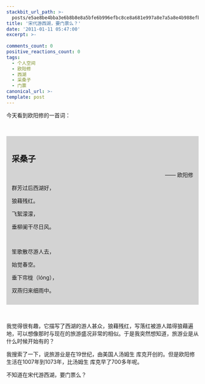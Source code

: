 ```yaml
---
stackbit_url_path: >-
  posts/e5ae8be4bba3e6b8b8e8a5bfe6b996efbc8ce8a681e997a8e7a5a8e4b988efbc9f
title: '宋代游西湖，要门票么？'
date: '2011-01-11 05:47:00'
excerpt: >-
  
comments_count: 0
positive_reactions_count: 0
tags: 
  - 个人空间
  - 欧阳修
  - 西湖
  - 采桑子
  - 门票
canonical_url: >-
template: post
---
```

<p>今天看到欧阳修的一首词：</p>  <p>&#160;</p>  <div style="padding-bottom: 1em; background-color: lightgray; padding-left: 1em; padding-right: 1em; padding-top: 1em">   <h2>采桑子</h2>    <p align="right">—— 欧阳修</p>    <p>群芳过后西湖好，</p>    <p>狼藉残红。</p>    <p>飞絮濛濛，</p>    <p>垂柳阑干尽日风。</p>    <p>&#160;</p>    <p>笙歌散尽游人去，</p>    <p>始觉春空。</p>    <p>垂下帘栊（lóng），</p>    <p>双燕归来细雨中。</p> </div>  <p>&#160;</p>  <p>我觉得很有趣，它描写了西湖的游人甚众，狼藉残红，写落红被游人踏得狼藉遍地，可以想像那时与现在的旅游盛况非常的相似。于是我突然想知道，旅游业是从什么时候开始有的？</p>  <p>我搜索了一下，说旅游业是在19世纪，由美国人汤姆生 库克开创的。但是欧阳修生活在1007年到1073年，比汤姆生 库克早了700多年呢。</p>  <p>不知道在宋代游西湖，要门票么？</p>